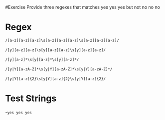 #Exercise
Provide three regexes that matches yes yes yes but not no no no


# Regex
`/[a-z][a-z][a-z]\s[a-z][a-z][a-z]\s[a-z][a-z][a-z]/`<br >   
`/[y][a-z][a-z]\s[y][a-z][a-z]\s[y][a-z][a-z]/`<br >   
`/[y][a-z]*\s[y][a-z]*\s[y][a-z]*/`<br >   
`/[y|Y][a-zA-Z]*\s[y|Y][a-zA-Z]*\s[y|Y][a-zA-Z]*/`<br >   
`/[y|Y][a-z]{2}\s[y|Y][a-z]{2}\s[y|Y][a-z]{2}/`<br >   


# Test Strings
-`yes yes yes`

